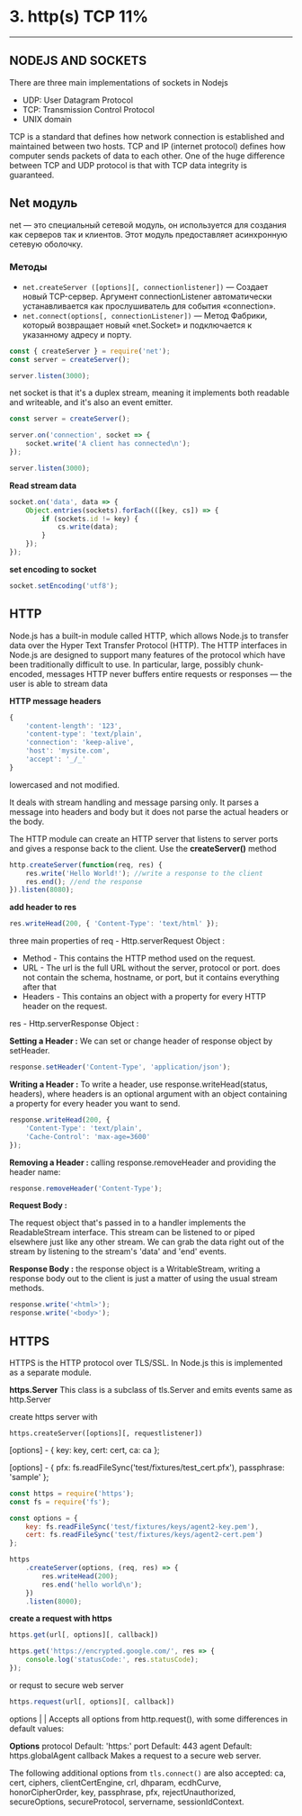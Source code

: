 # 3. http(s) TCP 11%

<hr>

## NODEJS AND SOCKETS

There are three main implementations of sockets in Nodejs

-   UDP: User Datagram Protocol
-   TCP: Transmission Control Protocol
-   UNIX domain

TCP is a standard that defines how network connection is established and maintained between two hosts. TCP and IP (internet protocol) defines how computer sends packets of data to each other. One of the huge difference between TCP and UDP protocol is that with TCP data integrity is guaranteed.

## Net модуль

net — это специальный сетевой модуль, он используется для создания как серверов так и клиентов. Этот модуль предоставляет асинхронную сетевую оболочку.

### Методы

-   `net.createServer ([options][, connectionlistener])` — Создает новый TCP-сервер. Аргумент connectionListener автоматически устанавливается как прослушиватель для события «connection».
-   `net.connect(options[, connectionListener])` — Метод Фабрики, который возвращает новый «net.Socket» и подключается к указанному адресу и порту.

```js
const { createServer } = require('net');
const server = createServer();

server.listen(3000);
```

net socket is that it's a duplex stream, meaning it implements both readable and writeable, and it's also an event emitter.

```js
const server = createServer();

server.on('connection', socket => {
    socket.write('A client has connected\n');
});

server.listen(3000);
```

**Read stream data**

```js
socket.on('data', data => {
    Object.entries(sockets).forEach(([key, cs]) => {
        if (sockets.id != key) {
            cs.write(data);
        }
    });
});
```

**set encoding to socket**

```js
socket.setEncoding('utf8');
```

## HTTP

Node.js has a built-in module called HTTP, which allows Node.js to transfer data over the Hyper Text Transfer Protocol (HTTP).
The HTTP interfaces in Node.js are designed to support many features of the protocol which have been traditionally difficult to use. In particular, large, possibly chunk-encoded, messages
HTTP never buffers entire requests or responses — the user is able to stream data

**HTTP message headers**

```js
{
    'content-length': '123',
    'content-type': 'text/plain',
    'connection': 'keep-alive',
    'host': 'mysite.com',
    'accept': '_/_'
}
```

lowercased and not modified.

It deals with stream handling and message parsing only. It parses a message into headers and body but it does not parse the actual headers or the body.

The HTTP module can create an HTTP server that listens to server ports and gives a response back to the client.
Use the **createServer()** method

```js
http.createServer(function(req, res) {
    res.write('Hello World!'); //write a response to the client
    res.end(); //end the response
}).listen(8080);
```

**add header to res**

```js
res.writeHead(200, { 'Content-Type': 'text/html' });
```

three main properties of req - Http.serverRequest Object :

-   Method - This contains the HTTP method used on the request.
-   URL - The url is the full URL without the server, protocol or port. does not contain the schema, hostname, or port, but it contains everything after that
-   Headers - This contains an object with a property for every HTTP header on the request.

res - Http.serverResponse Object :

**Setting a Header :**
We can set or change header of response object by setHeader.

```js
response.setHeader('Content-Type', 'application/json');
```

**Writing a Header :**
To write a header, use response.writeHead(status, headers), where headers is an optional argument with an object containing a property for every header you want to send.

```js
response.writeHead(200, {
    'Content-Type': 'text/plain',
    'Cache-Control': 'max-age=3600'
});
```

**Removing a Header :**
calling response.removeHeader and providing the header name:

```js
response.removeHeader('Content-Type');
```

**Request Body :**

The request object that's passed in to a handler implements the ReadableStream interface. This stream can be listened to or piped elsewhere just like any other stream. We can grab the data right out of the stream by listening to the stream's 'data' and 'end' events.

**Response Body :**
the response object is a WritableStream, writing a response body out to the client is just a matter of using the usual stream methods.

```js
response.write('<html>');
response.write('<body>');
```

## HTTPS

HTTPS is the HTTP protocol over TLS/SSL. In Node.js this is implemented as a separate module.

**https.Server**
This class is a subclass of tls.Server and emits events same as http.Server

create https server with

```
https.createServer([options][, requestlistener])
```

[options] - {
key: key,
cert: cert,
ca: ca
};

[options] - {
pfx: fs.readFileSync('test/fixtures/test_cert.pfx'),
passphrase: 'sample'
};

```js
const https = require('https');
const fs = require('fs');

const options = {
    key: fs.readFileSync('test/fixtures/keys/agent2-key.pem'),
    cert: fs.readFileSync('test/fixtures/keys/agent2-cert.pem')
};

https
    .createServer(options, (req, res) => {
        res.writeHead(200);
        res.end('hello world\n');
    })
    .listen(8000);
```

**create a request with https**

```js
https.get(url[, options][, callback])
```

```js
https.get('https://encrypted.google.com/', res => {
    console.log('statusCode:', res.statusCode);
});
```

or requst to secure web server

```js
https.request(url[, options][, callback])
```

options <Object> | <string> | <URL> Accepts all options from http.request(), with some differences in default values:

**Options**
protocol Default: 'https:'
port Default: 443
agent Default: https.globalAgent
callback <Function>
Makes a request to a secure web server.

The following additional options from `tls.connect()` are also accepted:
ca, cert, ciphers, clientCertEngine, crl, dhparam, ecdhCurve, honorCipherOrder, key, passphrase, pfx, rejectUnauthorized, secureOptions, secureProtocol, servername, sessionIdContext.
